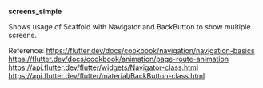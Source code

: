 **screens_simple**

Shows usage of Scaffold with Navigator and BackButton to show multiple screens.

Reference:
https://flutter.dev/docs/cookbook/navigation/navigation-basics
https://flutter.dev/docs/cookbook/animation/page-route-animation
https://api.flutter.dev/flutter/widgets/Navigator-class.html
https://api.flutter.dev/flutter/material/BackButton-class.html
